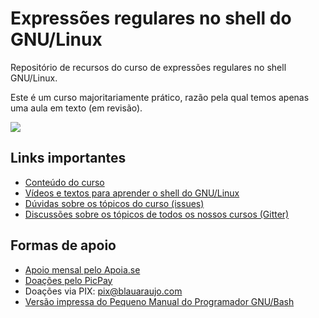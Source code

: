 # Expressões regulares no shell do GNU/Linux

Repositório de recursos do curso de expressões regulares no shell GNU/Linux.

Este é um curso majoritariamente prático, razão pela qual temos apenas uma aula em texto (em revisão).

![](https://blauaraujo.com/wp-content/uploads/2022/05/cafezinho-01.png)

## Links importantes

* [Conteúdo do curso](aulas/)
* [Vídeos e textos para aprender o shell do GNU/Linux](https://codeberg.org/blau_araujo/para-aprender-shell)
* [Dúvidas sobre os tópicos do curso (issues)](https://codeberg.org/blau_araujo/regex-shell/issues)
* [Discussões sobre os tópicos de todos os nossos cursos (Gitter)](https://gitter.im/blau_araujo/community)


## Formas de apoio

* [Apoio mensal pelo Apoia.se](https://apoia.se/debxpcursos)
* [Doações pelo PicPay](https://app.picpay.com/user/blauaraujo)
* Doações via PIX: pix@blauaraujo.com
* [Versão impressa do Pequeno Manual do Programador GNU/Bash](https://blauaraujo.com/2022/02/17/versao-impressa-do-pequeno-manual-do-programador-gnu-bash/)